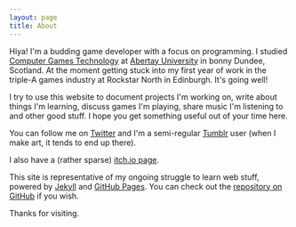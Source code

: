 ```yaml
---
layout: page
title: About
---
```


Hiya! I'm a budding game developer with a focus on programming. I studied [Computer Games Technology](http://www.abertay.ac.uk/courses//ug/comopgamestech/) at [Abertay University](http://www.abertay.ac.uk/) in bonny Dundee, Scotland. At the moment getting stuck into my first year of work in the triple-A games industry at Rockstar North in Edinburgh. It's going well!

I try to use this website to document projects I'm working on, write about things I'm learning, discuss games I'm playing, share music I'm listening to and other good stuff. I hope you get something useful out of your time here.

You can follow me on [Twitter](https://twitter.com/nershly) and I'm a semi-regular [Tumblr](http://nershly.tumblr.com/) user (when I make art, it tends to end up there).

I also have a (rather sparse) [itch.io page](http://inertia.itch.io/).

This site is representative of my ongoing struggle to learn web stuff, powered by [Jekyll](https://jekyllrb.com/) and [GitHub Pages](https://pages.github.com/). You can check out the [repository on GitHub](https://github.com/rachelnertia/rachelnertia.github.io) if you wish.

Thanks for visiting.
